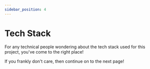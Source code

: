 ```yaml
---
sidebar_position: 4
---
```


# Tech Stack

For any technical people wondering about the tech stack used for this project, you've come to the right place!

If you frankly don't care, then continue on to the next page!